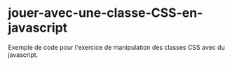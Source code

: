 # jouer-avec-une-classe-CSS-en-javascript
Exemple de code pour l'exercice de manipulation des classes CSS avec du javascript.
